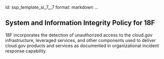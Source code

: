 id: ssp_template_si_7__7
format: markdown
...
## System and Information Integrity Policy for 18F

18F incorporates the detection of unauthorized access to the cloud.gov infrastructure, leveraged services, and other components used to deliver cloud.gov products and services as documented in
organizational incident response capability.
